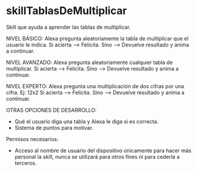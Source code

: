 # skillTablasDeMultiplicar

Skill que ayuda a aprender las tablas de multiplicar.

NIVEL BÁSICO:
  Alexa pregunta aleatoriamente la tabla de multiplicar que el usuario le indica.
  Si acierta --> Felicita.
  Sino --> Devuelve resultado y anima a continuar.
  
NIVEL AVANZADO:
  Alexa pregunta aleatoriamente cualquier tabla de multiplicar.
  Si acierta --> Felicita.
  Sino --> Devuelve resultado y anima a continuar.
  
NIVEL EXPERTO:
  Alexa pregunta una multiplicación de dos cifras por una cifra. Ej: 12x2
  Si acierta --> Felicita.
  Sino --> Devuelve resultado y anima a continuar.
  
OTRAS OPCIONES DE DESARROLLO:
  - Qué el usuario diga una tabla y Alexa le diga si es correcta.
  - Sistema de puntos para motivar.

Permisos necesarios:
  - Acceso al nombre de usuario del dispositivo únicamente para hacer más personal la skill, nunca se utilizará para otros fines ni para cederla a terceros. 
